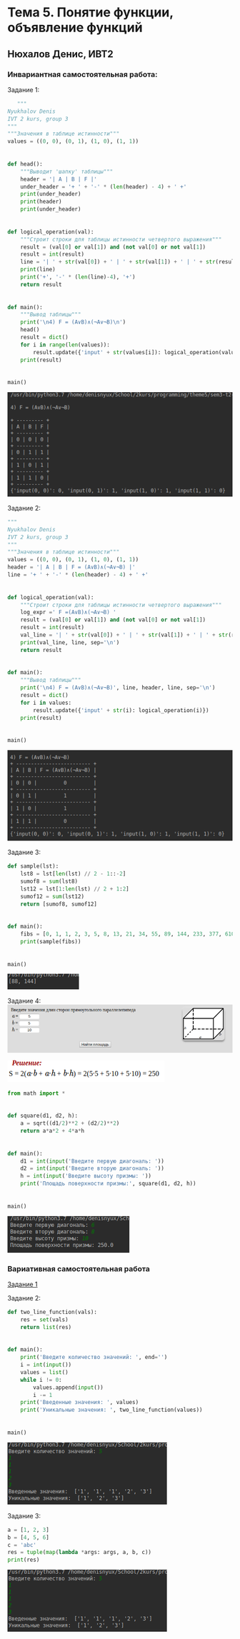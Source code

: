 # Тема 5. Понятие функции, объявление функций
## Нюхалов Денис, ИВТ2
### Инвариантная самостоятельная работа:
Задание 1:
```python
   """
Nyukhalov Denis
IVT 2 kurs, group 3
"""
"""Значения в таблице истинности"""
values = ((0, 0), (0, 1), (1, 0), (1, 1))


def head():
    """Выводит 'шапку' таблицы"""
    header = '| A | B | F |'
    under_header = '+ ' + '-' * (len(header) - 4) + ' +'
    print(under_header)
    print(header)
    print(under_header)


def logical_operation(val):
    """Строит строки для таблицы истинности четвертого выражения"""
    result = (val[0] or val[1]) and (not val[0] or not val[1])
    result = int(result)
    line = '| ' + str(val[0]) + ' | ' + str(val[1]) + ' | ' + str(result) + ' |'
    print(line)
    print('+', '-' * (len(line)-4), '+')
    return result


def main():
    """Вывод таблицы"""
    print('\n4) F = (A∨B)∧(¬A∨¬B)\n')
    head()
    result = dict()
    for i in range(len(values)):
        result.update({'input' + str(values[i]): logical_operation(values[i])})
    print(result)


main()
```

![Alt text](/res/i1.png)

Задание 2:
```python
"""
Nyukhalov Denis
IVT 2 kurs, group 3
"""
"""Значения в таблице истинности"""
values = ((0, 0), (0, 1), (1, 0), (1, 1))
header = '| A | B | F = (A∨B)∧(¬A∨¬B) |'
line = '+ ' + '-' * (len(header) - 4) + ' +'


def logical_operation(val):
    """Строит строки для таблицы истинности четвертого выражения"""
    log_expr =' F =(A∨B)∧(¬A∨¬B) '
    result = (val[0] or val[1]) and (not val[0] or not val[1])
    result = int(result)
    val_line = '| ' + str(val[0]) + ' | ' + str(val[1]) + ' | ' + str(result).center(len(log_expr)-1) + ' |'
    print(val_line, line, sep='\n')
    return result


def main():
    """Вывод таблицы"""
    print('\n4) F = (A∨B)∧(¬A∨¬B)', line, header, line, sep='\n')
    result = dict()
    for i in values:
        result.update({'input' + str(i): logical_operation(i)})
    print(result)


main()

```

![Alt text](/res/i2.png)

Задание 3:
```python
def sample(lst):
    lst8 = lst[len(lst) // 2 - 1::-2]
    sumof8 = sum(lst8)
    lst12 = lst[1:len(lst) // 2 + 1:2]
    sumof12 = sum(lst12)
    return [sumof8, sumof12]


def main():
    fibs = [0, 1, 1, 2, 3, 5, 8, 13, 21, 34, 55, 89, 144, 233, 377, 610, 987, 1597, 2584, 4181, 6765, 10946]
    print(sample(fibs))


main()
```

![Alt text](/res/i3.png)

Задание 4:
![att1](/ISR/task4_attachment1.png)

![att2](/ISR/task4_attachment2.png)
```python
from math import *


def square(d1, d2, h):
    a = sqrt((d1/2)**2 + (d2/2)**2)
    return a*a*2 + 4*a*h


def main():
    d1 = int(input('Введите первую диагональ: '))
    d2 = int(input('Введите вторую диагональ: '))
    h = int(input('Введите высоту призмы: '))
    print('Площадь поверхности призмы:', square(d1, d2, h))


main()

```

![Alt text](/res/i4.png)

### Вариативная самостоятельная работа
[Задание 1](https://github.com/python-basic/sem3-t2-DenisNyux/blob/master/VSR/task1.pdf)


Задание 2:
```python
def two_line_function(vals):
    res = set(vals)
    return list(res)


def main():
    print('Введите количество значений: ', end='')
    i = int(input())
    values = list()
    while i != 0:
        values.append(input())
        i -= 1
    print('Введенные значения: ', values)
    print('Уникальные значения: ', two_line_function(values))


main()

```


![Alt text](/res/v2.png)

Задание 3:
```python
a = [1, 2, 3]
b = [4, 5, 6]
c = 'abc'
res = tuple(map(lambda *args: args, a, b, c))
print(res)


```

![Alt text](/res/v2.png)
